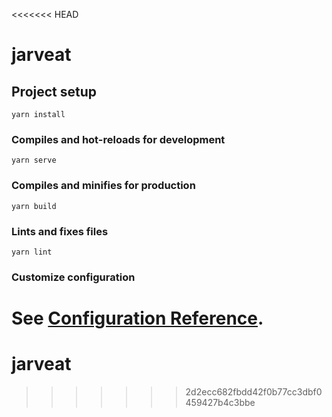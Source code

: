 <<<<<<< HEAD
# jarveat

## Project setup
```
yarn install
```

### Compiles and hot-reloads for development
```
yarn serve
```

### Compiles and minifies for production
```
yarn build
```

### Lints and fixes files
```
yarn lint
```

### Customize configuration
See [Configuration Reference](https://cli.vuejs.org/config/).
=======
# jarveat
>>>>>>> 2d2ecc682fbdd42f0b77cc3dbf0459427b4c3bbe
